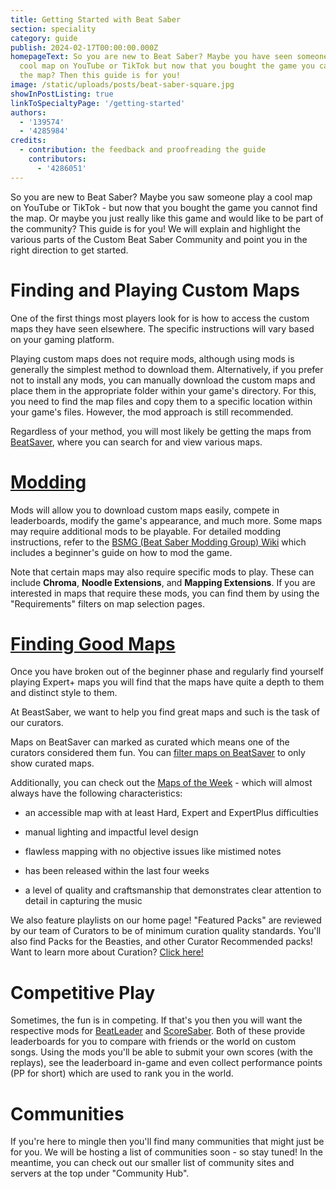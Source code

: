 ```yaml
---
title: Getting Started with Beat Saber
section: speciality
category: guide
publish: 2024-02-17T00:00:00.000Z
homepageText: So you are new to Beat Saber? Maybe you have seen someone play a
  cool map on YouTube or TikTok but now that you bought the game you cannot find
  the map? Then this guide is for you!
image: /static/uploads/posts/beat-saber-square.jpg
showInPostListing: true
linkToSpecialtyPage: '/getting-started'
authors:
  - '139574'
  - '4285984'
credits:
  - contribution: the feedback and proofreading the guide
    contributors:
      - '4286051'
---
```


So you are new to Beat Saber? Maybe you saw someone play a cool map on YouTube or TikTok - but now that you bought the game you cannot find the map. Or maybe you just really like this game and would like to be part of the community? This guide is for you! We will explain and highlight the various parts of the Custom Beat Saber Community and point you in the right direction to get started.

# Finding and Playing Custom Maps

One of the first things most players look for is how to access the custom maps they have seen elsewhere. The specific instructions will vary based on your gaming platform.

Playing custom maps does not require mods, although using mods is generally the simplest method to download them. Alternatively, if you prefer not to install any mods, you can manually download the custom maps and place them in the appropriate folder within your game's directory. For this, you need to find the map files and copy them to a specific location within your game's files. However, the mod approach is still recommended.

Regardless of your method, you will most likely be getting the maps from [BeatSaver](https://beatsaver.com), where you can search for and view various maps.

# [Modding](/installing-the-mod-guide-necessary-for-any-custom-songs)

Mods will allow you to download custom maps easily, compete in leaderboards, modify the game's appearance, and much more. Some maps may require additional mods to be playable. For detailed modding instructions, refer to the [BSMG (Beat Saber Modding Group) Wiki](https://bsmg.wiki/beginners-guide.html) which includes a beginner's guide on how to mod the game.

Note that certain maps may also require specific mods to play. These can include **Chroma**, **Noodle Extensions**, and **Mapping Extensions**. If you are interested in maps that require these mods, you can find them by using the "Requirements" filters on map selection pages.

# [Finding Good Maps](getting-started/custom-songs)

Once you have broken out of the beginner phase and regularly find yourself playing Expert+ maps you will find that the maps have quite a depth to them and distinct style to them.

At BeastSaber, we want to help you find great maps and such is the task of our curators.

Maps on BeatSaver can marked as curated which means one of the curators considered them fun. You can [filter maps on BeatSaver](https://beatsaver.com/?curated=true) to only show curated maps.

Additionally, you can check out the [Maps of the Week](/maps-of-the-week/1) - which will almost always have the following characteristics:

- an accessible map with at least Hard, Expert and ExpertPlus difficulties

- manual lighting and impactful level design

- flawless mapping with no objective issues like mistimed notes

- has been released within the last four weeks

- a level of quality and craftsmanship that demonstrates clear attention to detail in capturing the music

We also feature playlists on our home page! "Featured Packs" are reviewed by our team of Curators to be of minimum curation quality standards. You'll also find Packs for the Beasties, and other Curator Recommended packs! Want to learn more about Curation? [Click here!](/curation)

# Competitive Play

Sometimes, the fun is in competing. If that's you then you will want the respective mods for [BeatLeader](https://beatleader.xyz/) and [ScoreSaber](https://scoresaber.com/). Both of these provide leaderboards for you to compare with friends or the world on custom songs. Using the mods you'll be able to submit your own scores (with the replays), see the leaderboard in-game and even collect performance points (PP for short) which are used to rank you in the world.

# Communities

If you're here to mingle then you'll find many communities that might just be for you. We will be hosting a list of communities soon - so stay tuned! In the meantime, you can check out our smaller list of community sites and servers at the top under "Community Hub".
